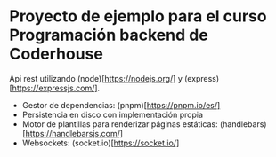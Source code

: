# Proyecto de ejemplo para el curso Programación backend de Coderhouse

Api rest utilizando (node)[https://nodejs.org/] y (express)[https://expressjs.com/].

- Gestor de dependencias: (pnpm)[https://pnpm.io/es/]
- Persistencia en disco con implementación propia
- Motor de plantillas para renderizar páginas estáticas: (handlebars)[https://handlebarsjs.com/]
- Websockets: (socket.io)[https://socket.io/]
